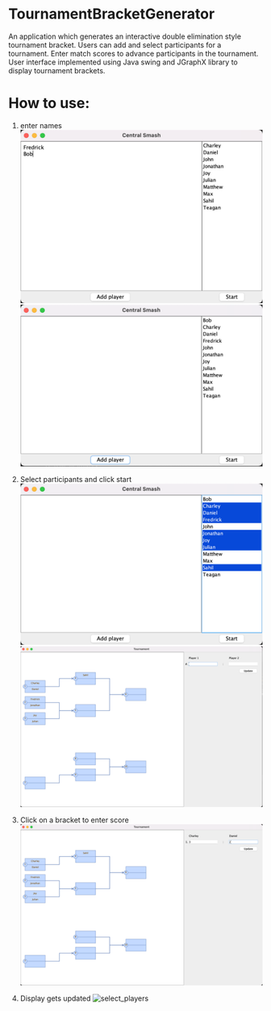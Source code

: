 # TournamentBracketGenerator

An application which generates an interactive double elimination style tournament bracket. Users can add and select participants for a tournament. Enter match scores to advance participants in the tournament. User interface implemented using Java swing and JGraphX library to display tournament brackets.

# How to use:
1. enter names
![enter_names](images/enter_names.png)
![enter_names](images/names_entered.png)

2. Select participants and click start
![select_players](images/select_players.png)
![select_players](images/start.png)

3. Click on a bracket to enter score
![select_players](images/enter_match_score.png)

4. Display gets updated
![select_players](images/updated_to_tournament.png)
